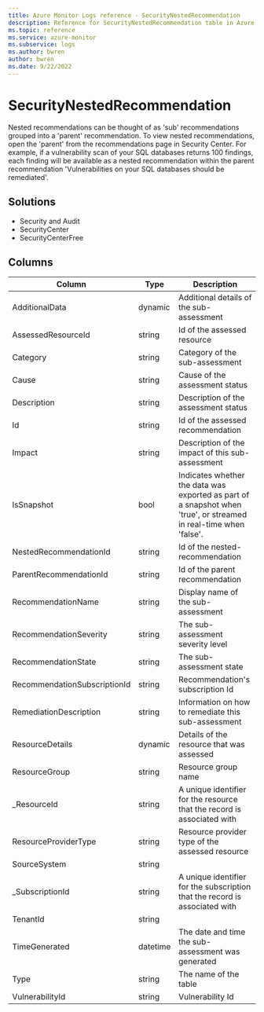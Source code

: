 ```yaml
---
title: Azure Monitor Logs reference - SecurityNestedRecommendation
description: Reference for SecurityNestedRecommendation table in Azure Monitor Logs.
ms.topic: reference
ms.service: azure-monitor
ms.subservice: logs
ms.author: bwren
author: bwren
ms.date: 9/22/2022
---
```


# SecurityNestedRecommendation

 Nested recommendations can be thought of as 'sub' recommendations grouped into a 'parent' recommendation. To view nested recommendations, open the 'parent' from the recommendations page in Security Center. For example, if a vulnerability scan of your SQL databases returns 100 findings, each finding will be available as a nested recommendation within the parent recommendation 'Vulnerabilities on your SQL databases should be remediated'.

## Solutions

- Security and Audit
- SecurityCenter
- SecurityCenterFree




## Columns

| Column | Type | Description |
| --- | --- | --- |
| AdditionalData | dynamic | Additional details of the sub-assessment |
| AssessedResourceId | string | Id of the assessed resource |
| Category | string | Category of the sub-assessment |
| Cause | string | Cause of the assessment status |
| Description | string | Description of the assessment status |
| Id | string | Id of the assessed recommendation |
| Impact | string | Description of the impact of this sub-assessment |
| IsSnapshot | bool | Indicates whether the data was exported as part of a snapshot when 'true', or streamed in real-time when 'false'. |
| NestedRecommendationId | string | Id of the nested-recommendation |
| ParentRecommendationId | string | Id of the parent recommendation |
| RecommendationName | string | Display name of the sub-assessment |
| RecommendationSeverity | string | The sub-assessment severity level |
| RecommendationState | string | The sub-assessment state |
| RecommendationSubscriptionId | string | Recommendation's subscription Id |
| RemediationDescription | string | Information on how to remediate this sub-assessment |
| ResourceDetails | dynamic | Details of the resource that was assessed |
| ResourceGroup | string | Resource group name |
| _ResourceId | string | A unique identifier for the resource that the record is associated with |
| ResourceProviderType | string | Resource provider type of the assessed resource |
| SourceSystem | string |  |
| _SubscriptionId | string | A unique identifier for the subscription that the record is associated with |
| TenantId | string |  |
| TimeGenerated | datetime | The date and time the sub-assessment was generated |
| Type | string | The name of the table |
| VulnerabilityId | string | Vulnerability Id |
